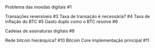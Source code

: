 Problema das moedas digitais #1

Transações reversíveis #3
Taxa de transação é necessária? #4
Taxa de inflação do BTC #5
Gasto duplo como o BTC resolve #6

Cadeias de assinaturas digitais #8

Rede bitcoin hierárquica? #10
Bitcoin Core implementação principal #11
